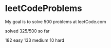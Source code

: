 # leetCodeProblems
My goal is to solve 500 problems at leetCode.com

solved 325/500 so far

182 easy
133 medium
10 hard
